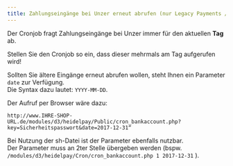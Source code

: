 ```yaml
---
title: Zahlungseingänge bei Unzer erneut abrufen (nur Legacy Payments / NGW)
---
```

Der Cronjob fragt Zahlungseingänge bei Unzer immer für den aktuellen __Tag__ ab.

Stellen Sie den Cronjob so ein, dass dieser mehrmals am Tag aufgerufen wird!

Sollten Sie ältere Eingänge erneut abrufen wollen, steht Ihnen ein Parameter `date` zur Verfügung.<br>
Die Syntax dazu lautet: `YYYY-MM-DD`.

Der Aufruf per Browser wäre dazu:
```URL
http://www.IHRE-SHOP-URL.de/modules/d3/heidelpay/Public/cron_bankaccount.php?key=Sicherheitspasswort&date=2017-12-31“
```
Bei Nutzung der sh-Datei ist der Parameter ebenfalls nutzbar.<br>
Der Parameter muss an 2ter Stelle übergeben werden (bspw. `/modules/d3/heidelpay/Cron/cron_bankaccount.php 1 2017-12-31` ).
